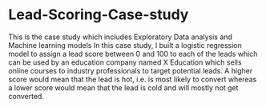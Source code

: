 # Lead-Scoring-Case-study
This is the case study which includes Exploratory Data analysis and Machine learning models In this case study, I built a logistic regression model to assign a lead score between 0 and 100 to each of the leads which can be used by an education company named X Education which sells online courses to industry professionals to target potential leads. A higher score would mean that the lead is hot, i.e. is most likely to convert whereas a lower score would mean that the lead is cold and will mostly not get converted.
